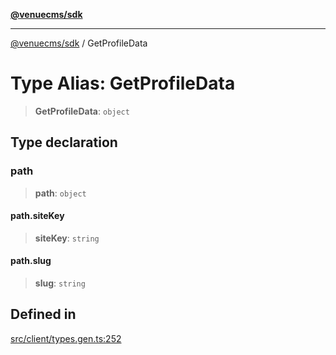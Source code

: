 [**@venuecms/sdk**](../README.md)

***

[@venuecms/sdk](../README.md) / GetProfileData

# Type Alias: GetProfileData

> **GetProfileData**: `object`

## Type declaration

### path

> **path**: `object`

#### path.siteKey

> **siteKey**: `string`

#### path.slug

> **slug**: `string`

## Defined in

[src/client/types.gen.ts:252](https://github.com/venuecms/sdk/blob/5b4cd028834bd354af42c2350c53afae614ed54f/src/client/types.gen.ts#L252)
